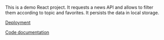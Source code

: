 This is a demo React project. It requests a news API and allows to filter them according to topic and favorites. It persists the data in local storage.



[Deployment](https://festive-lewin-d0e894.netlify.app)

[Code documentation](https://cmarinkovic.github.io/hacker-news/)